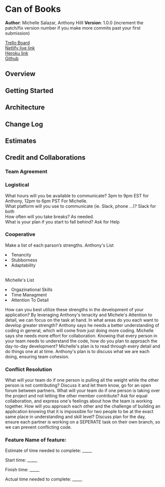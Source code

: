





# Can of Books

**Author**: Michelle Salazar, Anthony Hilll
**Version**: 1.0.0 (increment the patch/fix version number if you make more commits past your first submission)


[Trello Board](https://trello.com/b/iFJ6aU7C/mish-and-ant)<br>
[Netlify live link](https://lambent-buttercream-e1634b.netlify.app/)<br>
[Heroku link](https://git.heroku.com/can-of-books-b-e.git)<br>
[Github](https://github.com/M-A-BookApp)




## Overview
<!-- Provide a high level overview of what this application is and why you are building it, beyond the fact that it's an assignment for this class. (i.e. What's your problem domain?) -->

## Getting Started
<!-- What are the steps that a user must take in order to build this app on their own machine and get it running? -->

## Architecture
<!-- Provide a detailed description of the application design. What technologies (languages, libraries, etc) you're using, and any other relevant design information. -->

## Change Log
<!-- Use this area to document the iterative changes made to your application as each feature is successfully implemented. Use time stamps. Here's an example:

01-01-2001 4:59pm - Application now has a fully-functional express server, with a GET route for the location resource. -->

## Estimates
<!-- See below -->

## Credit and Collaborations
<!-- Give credit (and a link) to other people or resources that helped you build this application. -->




### Team Agreement 


 ### Logistical

What hours will you be available to communicate? 3pm to 9pm EST for Anthony, 12pm to 6pm PST For Michelle.   
What platform will you use to communicate (ie. Slack, phone …)? Slack for both   
How often will you take breaks? As needed.   
What is your plan if you start to fall behind? Ask for Help   

### Cooperative

Make a list of each parson’s strengths.
Anthony's List
<li>
Tenancity</li><li>
Stubborness</li><li>
Adaptability</li><br>

Michelle's List
<li>
Orgazinational Skills</li><li>
Time Managment</li><li>
Attention To Detail</li>




How can you best utilize these strengths in the development of your application? By leveraging Anthony's tenacity and Michele's Attention to detail, we can focus on the task at hand. 
In what areas do you each want to develop greater strength? Anthony says he needs a better understanding of coding in general, which will come from just doing more coding. Michelle  says she needs more effort for collaboration.
Knowing that every person in your team needs to understand the code, how do you plan to approach the day-to-day development? Michelle's plan is to read through every detail and do things one at at time. Anthony's plan is to discuss what we are each doing, ensuring team cohesion. 

### Conflict Resolution

What will your team do if one person is pulling all the weight while the other person is not contributing? Discuss it and let them know, go for an open forum between partners. 
What will your team do if one person is taking over the project and not letting the other member contribute?  Ask for equal collaboration, and express one's feelings about how the team is working together. 
How will you approach each other and the challenge of building an application knowing that it is impossible for two people to be at the exact same place in understanding and skill level? Discuss plan for the day, ensure each partner is working on a SEPERATE task on their own branch, so we can prevent conflicting code. 




### Feature Name of feature: 

Estimate of time needed to complete: _____

Start time: _____

Finish time: _____

Actual time needed to complete: _____